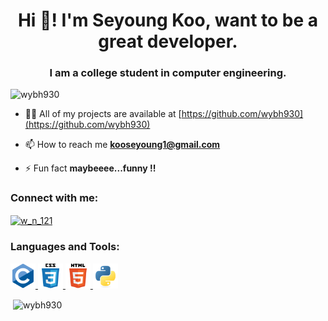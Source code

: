 <h1 align="center">Hi 👋! I'm Seyoung Koo, want to be a great developer.</h1>
<h3 align="center">I am a college student in computer engineering.</h3>

<p align="left"> <img src="https://komarev.com/ghpvc/?username=wybh930&label=Profile%20views&color=0e75b6&style=flat" alt="wybh930" /> </p>

- 👨‍💻 All of my projects are available at [https://github.com/wybh930](https://github.com/wybh930)

- 📫 How to reach me **kooseyoung1@gmail.com**

- ⚡ Fun fact **maybeeee...funny !!**

<h3 align="left">Connect with me:</h3>
<p align="left">
<a href="https://instagram.com/w_n_121" target="blank"><img align="center" src="https://raw.githubusercontent.com/rahuldkjain/github-profile-readme-generator/master/src/images/icons/Social/instagram.svg" alt="w_n_121" height="30" width="40" /></a>
</p>

<h3 align="left">Languages and Tools:</h3>
<p align="left"> <a href="https://www.cprogramming.com/" target="_blank" rel="noreferrer"> <img src="https://raw.githubusercontent.com/devicons/devicon/master/icons/c/c-original.svg" alt="c" width="40" height="40"/> </a> <a href="https://www.w3schools.com/css/" target="_blank" rel="noreferrer"> <img src="https://raw.githubusercontent.com/devicons/devicon/master/icons/css3/css3-original-wordmark.svg" alt="css3" width="40" height="40"/> </a> <a href="https://www.w3.org/html/" target="_blank" rel="noreferrer"> <img src="https://raw.githubusercontent.com/devicons/devicon/master/icons/html5/html5-original-wordmark.svg" alt="html5" width="40" height="40"/> </a> <a href="https://www.python.org" target="_blank" rel="noreferrer"> <img src="https://raw.githubusercontent.com/devicons/devicon/master/icons/python/python-original.svg" alt="python" width="40" height="40"/> </a> </p>

<p>&nbsp;<img align="center" src="https://github-readme-stats.vercel.app/api?username=wybh930&show_icons=true&locale=en" alt="wybh930" /></p>
